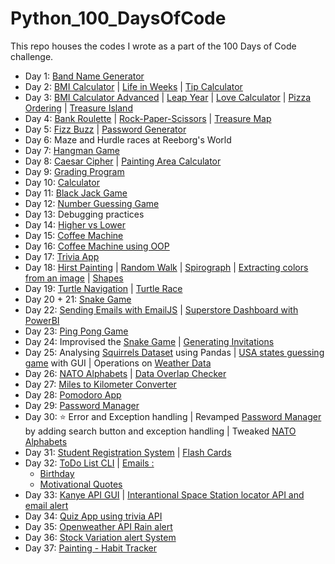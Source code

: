 # Python_100_DaysOfCode

This repo houses the codes I wrote as a part of the 100 Days of Code challenge.

- Day 1: [ Band Name Generator](Day_1_to_25/Day_1/bandNameGenerator.py)
- Day 2: [BMI Calculator](Day_1_to_25/Day_2/bmiCalculator.py) | [Life in Weeks](Day_1_to_25/Day_2/lifeInWeeks.py) | [Tip Calculator](Day_1_to_25/Day_2/tipCalculator.py)
- Day 3: [BMI Calculator Advanced](Day_1_to_25/Day_3/bmi_2.py) | [Leap Year](Day_1_to_25/Day_3/leapYear.py) | [Love Calculator](Day_1_to_25/Day_3/loveCalculator.py) | [Pizza Ordering](Day_1_to_25/Day_3/pizzaOrdering.py) | [Treasure Island](Day_1_to_25/Day_3/treasureIsland.py)
- Day 4: [Bank Roulette](Day_1_to_25/Day_4/bankerRoulette.py) | [Rock-Paper-Scissors](Day_1_to_25/Day_4/RockPaperScissors.py) | [Treasure Map](Day_1_to_25/Day_4/treasureMap.py)
- Day 5: [Fizz Buzz](Day_1_to_25/Day_5/fizzbuzz.py) | [Password Generator](Day_1_to_25/Day_5/passwordGenerator.py)
- Day 6: Maze and Hurdle races at Reeborg's World
- Day 7: [Hangman Game](Day_1_to_25/Day_7/Step5_hangman.py) 
- Day 8: [Caesar Cipher](Day_1_to_25/Day_8/caesarCipher_final.py) | [Painting Area Calculator](Day_1_to_25/Day_8/paintingarea.py)
- Day 9: [Grading Program](Day_1_to_25/Day_9/gradingProgram.py)
- Day 10: [Calculator](Day_1_to_25/Day_10/calculator.py)
- Day 11: [Black Jack Game](Day_1_to_25/Day_11/blackjack.py)
- Day 12: [Number Guessing Game](Day_1_to_25/Day_12/numberGuessing.py)
- Day 13: Debugging practices
- Day 14: [Higher vs Lower](Day_1_to_25/Day_14/higherlower.py) 
- Day 15: [Coffee Machine](Day_1_to_25/Day_15/CoffeeMachine.py)
- Day 16: [Coffee Machine using OOP](Day_1_to_25/Day_16/main.py)
- Day 17: [Trivia App](Day_1_to_25/Day_17/main.py)
- Day 18: [Hirst Painting](Day_1_to_25/Day_18/hirst_painting.py) | [Random Walk](Day_1_to_25/Day_18/random_walk.py) | [Spirograph](Day_1_to_25/Day_18/spirograph.py) | [Extracting colors from an image](Day_1_to_25/Day_18/color_extraction.py) | [Shapes](Day_1_to_25/Day_18/shapes.py)
- Day 19: [Turtle Navigation](Day_1_to_25/Day_19/event_listeners.py) | [Turtle Race](Day_1_to_25/Day_19/turtle_race.py)
- Day 20 + 21: [Snake Game](Day_1_to_25/Day_20/main.py) 
- Day 22: [Sending Emails with EmailJS](Day_1_to_25/Day_22/email.html) | [Superstore Dashboard with PowerBI](Day_1_to_25/Day_22/dashboard.PNG)
- Day 23: [Ping Pong Game](Day_1_to_25/Day_23/pingpong/main.py)
- Day 24: Improvised the [Snake Game](Day_1_to_25/Day_20/main.py) | [Generating Invitations](Day_1_to_25/Day_24/letters/main.py)
- Day 25: Analysing [Squirrels Dataset](Day_1_to_25/Day_25/squirrels/main.py) using Pandas | [USA states guessing game](Day_1_to_25/Day_25/usa_states_game/main.py) with GUI | Operations on [Weather Data](Day_1_to_25/Day_25/main.py)
- Day 26: [NATO Alphabets](Day_26/NATO_alphabets/main.py) | [Data Overlap Checker](Day_26/DataOverlap/main.py)
- Day 27: [Miles to Kilometer Converter](Day_27/converter.py)
- Day 28: [Pomodoro App](Day_28/pomodoro/main.py)
- Day 29: [Password Manager](Day_29/main.py)
- Day 30: ⭐ Error and Exception handling | Revamped [Password Manager](Day_29/main.py) by adding search button and exception handling | Tweaked [NATO Alphabets](Day_26/NATO_alphabets/main.py)
- Day 31: [Student Registration System](Day_31/student_registration.py) | [Flash Cards](Day_31/flash_cards/main.py)
- Day 32: [ToDo List CLI](Day_32/todo_cli.py) | [Emails :](Day_32/Email_automation)
    - [Birthday](Day_32/Email_automation/birthday_emails/main.py)
    - [Motivational Quotes](Day_32/Email_automation/motivation_quotes/main.py)
- Day 33: [Kanye API GUI](Day_33/kanye_quotes/main.py) | [Interantional Space Station locator API and email alert](Day_33/sun_api.py)
- Day 34: [Quiz App using trivia API](Day_34/main.py) 
- Day 35: [Openweather API Rain alert](Day_35/weather_api.py)
- Day 36: [Stock Variation alert System](Day_36/main.py)
- Day 37: [Painting - Habit Tracker](Day_37/main.py)
